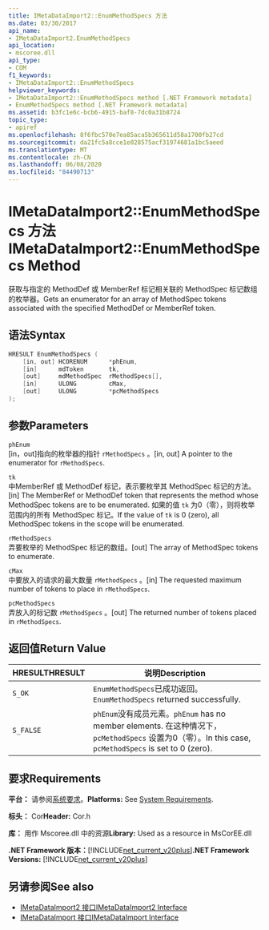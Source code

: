 ```yaml
---
title: IMetaDataImport2::EnumMethodSpecs 方法
ms.date: 03/30/2017
api_name:
- IMetaDataImport2.EnumMethodSpecs
api_location:
- mscoree.dll
api_type:
- COM
f1_keywords:
- IMetaDataImport2::EnumMethodSpecs
helpviewer_keywords:
- IMetaDataImport2::EnumMethodSpecs method [.NET Framework metadata]
- EnumMethodSpecs method [.NET Framework metadata]
ms.assetid: b3fc1e6c-bcb6-4915-baf8-7dc0a31b8724
topic_type:
- apiref
ms.openlocfilehash: 8f6fbc570e7ea85aca5b365611d58a1700fb27cd
ms.sourcegitcommit: da21fc5a8cce1e028575acf31974681a1bc5aeed
ms.translationtype: MT
ms.contentlocale: zh-CN
ms.lasthandoff: 06/08/2020
ms.locfileid: "84490713"
---
```

# <a name="imetadataimport2enummethodspecs-method"></a><span data-ttu-id="bd76f-102">IMetaDataImport2::EnumMethodSpecs 方法</span><span class="sxs-lookup"><span data-stu-id="bd76f-102">IMetaDataImport2::EnumMethodSpecs Method</span></span>
<span data-ttu-id="bd76f-103">获取与指定的 MethodDef 或 MemberRef 标记相关联的 MethodSpec 标记数组的枚举器。</span><span class="sxs-lookup"><span data-stu-id="bd76f-103">Gets an enumerator for an array of MethodSpec tokens associated with the specified MethodDef or MemberRef token.</span></span>  
  
## <a name="syntax"></a><span data-ttu-id="bd76f-104">语法</span><span class="sxs-lookup"><span data-stu-id="bd76f-104">Syntax</span></span>  
  
```cpp  
HRESULT EnumMethodSpecs (  
    [in, out] HCORENUM      *phEnum,
    [in]      mdToken       tk,  
    [out]     mdMethodSpec  rMethodSpecs[],  
    [in]      ULONG         cMax,  
    [out]     ULONG         *pcMethodSpecs  
);
```  
  
## <a name="parameters"></a><span data-ttu-id="bd76f-105">参数</span><span class="sxs-lookup"><span data-stu-id="bd76f-105">Parameters</span></span>  
 `phEnum`  
 <span data-ttu-id="bd76f-106">[in，out]指向的枚举器的指针 `rMethodSpecs` 。</span><span class="sxs-lookup"><span data-stu-id="bd76f-106">[in, out] A pointer to the enumerator for `rMethodSpecs`.</span></span>  
  
 `tk`  
 <span data-ttu-id="bd76f-107">中MemberRef 或 MethodDef 标记，表示要枚举其 MethodSpec 标记的方法。</span><span class="sxs-lookup"><span data-stu-id="bd76f-107">[in] The MemberRef or MethodDef token that represents the method whose MethodSpec tokens are to be enumerated.</span></span> <span data-ttu-id="bd76f-108">如果的值 `tk` 为0（零），则将枚举范围内的所有 MethodSpec 标记。</span><span class="sxs-lookup"><span data-stu-id="bd76f-108">If the value of `tk` is 0 (zero), all MethodSpec tokens in the scope will be enumerated.</span></span>  
  
 `rMethodSpecs`  
 <span data-ttu-id="bd76f-109">弄要枚举的 MethodSpec 标记的数组。</span><span class="sxs-lookup"><span data-stu-id="bd76f-109">[out] The array of MethodSpec tokens to enumerate.</span></span>  
  
 `cMax`  
 <span data-ttu-id="bd76f-110">中要放入的请求的最大数量 `rMethodSpecs` 。</span><span class="sxs-lookup"><span data-stu-id="bd76f-110">[in] The requested maximum number of tokens to place in `rMethodSpecs`.</span></span>  
  
 `pcMethodSpecs`  
 <span data-ttu-id="bd76f-111">弄放入的标记数 `rMethodSpecs` 。</span><span class="sxs-lookup"><span data-stu-id="bd76f-111">[out] The returned number of tokens placed in `rMethodSpecs`.</span></span>  
  
## <a name="return-value"></a><span data-ttu-id="bd76f-112">返回值</span><span class="sxs-lookup"><span data-stu-id="bd76f-112">Return Value</span></span>  
  
|<span data-ttu-id="bd76f-113">HRESULT</span><span class="sxs-lookup"><span data-stu-id="bd76f-113">HRESULT</span></span>|<span data-ttu-id="bd76f-114">说明</span><span class="sxs-lookup"><span data-stu-id="bd76f-114">Description</span></span>|  
|-------------|-----------------|  
|`S_OK`|<span data-ttu-id="bd76f-115">`EnumMethodSpecs`已成功返回。</span><span class="sxs-lookup"><span data-stu-id="bd76f-115">`EnumMethodSpecs` returned successfully.</span></span>|  
|`S_FALSE`|<span data-ttu-id="bd76f-116">`phEnum`没有成员元素。</span><span class="sxs-lookup"><span data-stu-id="bd76f-116">`phEnum` has no member elements.</span></span> <span data-ttu-id="bd76f-117">在这种情况下， `pcMethodSpecs` 设置为0（零）。</span><span class="sxs-lookup"><span data-stu-id="bd76f-117">In this case, `pcMethodSpecs` is set to 0 (zero).</span></span>|  
  
## <a name="requirements"></a><span data-ttu-id="bd76f-118">要求</span><span class="sxs-lookup"><span data-stu-id="bd76f-118">Requirements</span></span>  
 <span data-ttu-id="bd76f-119">**平台：** 请参阅[系统要求](../../get-started/system-requirements.md)。</span><span class="sxs-lookup"><span data-stu-id="bd76f-119">**Platforms:** See [System Requirements](../../get-started/system-requirements.md).</span></span>  
  
 <span data-ttu-id="bd76f-120">**标头：** Cor</span><span class="sxs-lookup"><span data-stu-id="bd76f-120">**Header:** Cor.h</span></span>  
  
 <span data-ttu-id="bd76f-121">**库：** 用作 Mscoree.dll 中的资源</span><span class="sxs-lookup"><span data-stu-id="bd76f-121">**Library:** Used as a resource in MsCorEE.dll</span></span>  
  
 <span data-ttu-id="bd76f-122">**.NET Framework 版本：**[!INCLUDE[net_current_v20plus](../../../../includes/net-current-v20plus-md.md)]</span><span class="sxs-lookup"><span data-stu-id="bd76f-122">**.NET Framework Versions:** [!INCLUDE[net_current_v20plus](../../../../includes/net-current-v20plus-md.md)]</span></span>  
  
## <a name="see-also"></a><span data-ttu-id="bd76f-123">另请参阅</span><span class="sxs-lookup"><span data-stu-id="bd76f-123">See also</span></span>

- [<span data-ttu-id="bd76f-124">IMetaDataImport2 接口</span><span class="sxs-lookup"><span data-stu-id="bd76f-124">IMetaDataImport2 Interface</span></span>](imetadataimport2-interface.md)
- [<span data-ttu-id="bd76f-125">IMetaDataImport 接口</span><span class="sxs-lookup"><span data-stu-id="bd76f-125">IMetaDataImport Interface</span></span>](imetadataimport-interface.md)
